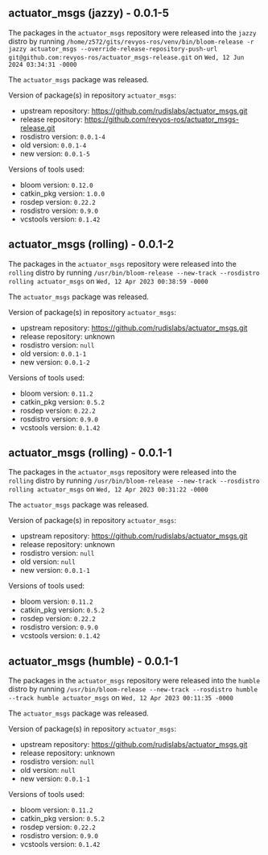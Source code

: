 ## actuator_msgs (jazzy) - 0.0.1-5

The packages in the `actuator_msgs` repository were released into the `jazzy` distro by running `/home/z572/gits/revyos-ros/venv/bin/bloom-release -r jazzy actuator_msgs --override-release-repository-push-url git@github.com:revyos-ros/actuator_msgs-release.git` on `Wed, 12 Jun 2024 03:34:31 -0000`

The `actuator_msgs` package was released.

Version of package(s) in repository `actuator_msgs`:

- upstream repository: https://github.com/rudislabs/actuator_msgs.git
- release repository: https://github.com/revyos-ros/actuator_msgs-release.git
- rosdistro version: `0.0.1-4`
- old version: `0.0.1-4`
- new version: `0.0.1-5`

Versions of tools used:

- bloom version: `0.12.0`
- catkin_pkg version: `1.0.0`
- rosdep version: `0.22.2`
- rosdistro version: `0.9.0`
- vcstools version: `0.1.42`


## actuator_msgs (rolling) - 0.0.1-2

The packages in the `actuator_msgs` repository were released into the `rolling` distro by running `/usr/bin/bloom-release --new-track --rosdistro rolling actuator_msgs` on `Wed, 12 Apr 2023 00:38:59 -0000`

The `actuator_msgs` package was released.

Version of package(s) in repository `actuator_msgs`:

- upstream repository: https://github.com/rudislabs/actuator_msgs.git
- release repository: unknown
- rosdistro version: `null`
- old version: `0.0.1-1`
- new version: `0.0.1-2`

Versions of tools used:

- bloom version: `0.11.2`
- catkin_pkg version: `0.5.2`
- rosdep version: `0.22.2`
- rosdistro version: `0.9.0`
- vcstools version: `0.1.42`


## actuator_msgs (rolling) - 0.0.1-1

The packages in the `actuator_msgs` repository were released into the `rolling` distro by running `/usr/bin/bloom-release --new-track --rosdistro rolling actuator_msgs` on `Wed, 12 Apr 2023 00:31:22 -0000`

The `actuator_msgs` package was released.

Version of package(s) in repository `actuator_msgs`:

- upstream repository: https://github.com/rudislabs/actuator_msgs.git
- release repository: unknown
- rosdistro version: `null`
- old version: `null`
- new version: `0.0.1-1`

Versions of tools used:

- bloom version: `0.11.2`
- catkin_pkg version: `0.5.2`
- rosdep version: `0.22.2`
- rosdistro version: `0.9.0`
- vcstools version: `0.1.42`


## actuator_msgs (humble) - 0.0.1-1

The packages in the `actuator_msgs` repository were released into the `humble` distro by running `/usr/bin/bloom-release --new-track --rosdistro humble --track humble actuator_msgs` on `Wed, 12 Apr 2023 00:11:35 -0000`

The `actuator_msgs` package was released.

Version of package(s) in repository `actuator_msgs`:

- upstream repository: https://github.com/rudislabs/actuator_msgs.git
- release repository: unknown
- rosdistro version: `null`
- old version: `null`
- new version: `0.0.1-1`

Versions of tools used:

- bloom version: `0.11.2`
- catkin_pkg version: `0.5.2`
- rosdep version: `0.22.2`
- rosdistro version: `0.9.0`
- vcstools version: `0.1.42`


